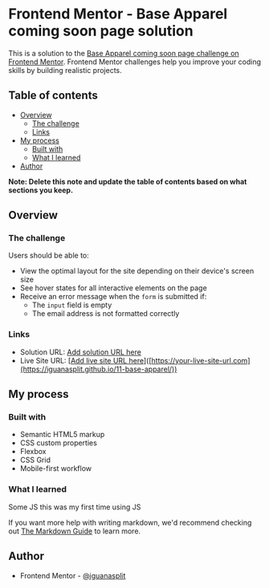 # Frontend Mentor - Base Apparel coming soon page solution

This is a solution to the [Base Apparel coming soon page challenge on Frontend Mentor](https://www.frontendmentor.io/challenges/base-apparel-coming-soon-page-5d46b47f8db8a7063f9331a0). Frontend Mentor challenges help you improve your coding skills by building realistic projects. 

## Table of contents

- [Overview](#overview)
  - [The challenge](#the-challenge)
  - [Links](#links)
- [My process](#my-process)
  - [Built with](#built-with)
  - [What I learned](#what-i-learned)
- [Author](#author)


**Note: Delete this note and update the table of contents based on what sections you keep.**

## Overview

### The challenge

Users should be able to:

- View the optimal layout for the site depending on their device's screen size
- See hover states for all interactive elements on the page
- Receive an error message when the `form` is submitted if:
  - The `input` field is empty
  - The email address is not formatted correctly

### Links

- Solution URL: [Add solution URL here](https://your-solution-url.com)
- Live Site URL: [[Add live site URL here](https://iguanasplit.github.io/11-base-apparel/)]([https://your-live-site-url.com](https://iguanasplit.github.io/11-base-apparel/))

## My process

### Built with

- Semantic HTML5 markup
- CSS custom properties
- Flexbox
- CSS Grid
- Mobile-first workflow


### What I learned

Some JS this was my first time using JS

If you want more help with writing markdown, we'd recommend checking out [The Markdown Guide](https://www.markdownguide.org/) to learn more.


## Author


- Frontend Mentor - [@iguanasplit](https://www.frontendmentor.io/profile/iguanasplit)



